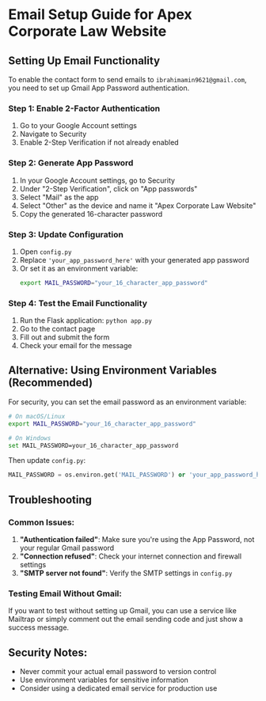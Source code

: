 # Email Setup Guide for Apex Corporate Law Website

## Setting Up Email Functionality

To enable the contact form to send emails to `ibrahimamin9621@gmail.com`, you need to set up Gmail App Password authentication.

### Step 1: Enable 2-Factor Authentication
1. Go to your Google Account settings
2. Navigate to Security
3. Enable 2-Step Verification if not already enabled

### Step 2: Generate App Password
1. In your Google Account settings, go to Security
2. Under "2-Step Verification", click on "App passwords"
3. Select "Mail" as the app
4. Select "Other" as the device and name it "Apex Corporate Law Website"
5. Copy the generated 16-character password

### Step 3: Update Configuration
1. Open `config.py`
2. Replace `'your_app_password_here'` with your generated app password
3. Or set it as an environment variable:
   ```bash
   export MAIL_PASSWORD="your_16_character_app_password"
   ```

### Step 4: Test the Email Functionality
1. Run the Flask application: `python app.py`
2. Go to the contact page
3. Fill out and submit the form
4. Check your email for the message

## Alternative: Using Environment Variables (Recommended)

For security, you can set the email password as an environment variable:

```bash
# On macOS/Linux
export MAIL_PASSWORD="your_16_character_app_password"

# On Windows
set MAIL_PASSWORD=your_16_character_app_password
```

Then update `config.py`:
```python
MAIL_PASSWORD = os.environ.get('MAIL_PASSWORD') or 'your_app_password_here'
```

## Troubleshooting

### Common Issues:
1. **"Authentication failed"**: Make sure you're using the App Password, not your regular Gmail password
2. **"Connection refused"**: Check your internet connection and firewall settings
3. **"SMTP server not found"**: Verify the SMTP settings in `config.py`

### Testing Email Without Gmail:
If you want to test without setting up Gmail, you can use a service like Mailtrap or simply comment out the email sending code and just show a success message.

## Security Notes:
- Never commit your actual email password to version control
- Use environment variables for sensitive information
- Consider using a dedicated email service for production use
